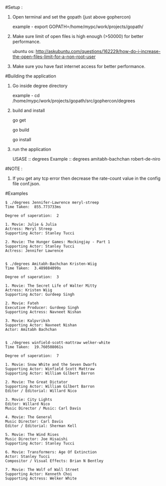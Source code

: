 #Setup :

1. Open terminal and set the gopath (just above gophercon)

	example - export GOPATH=/home/mypc/work/projects/gopath/

2. Make sure limit of open files is high enough (>50000) for better performance.

	ubuntu os: http://askubuntu.com/questions/162229/how-do-i-increase-the-open-files-limit-for-a-non-root-user

3. Make sure you have fast internet access for better performance.

#Building the application

1. Go inside degree directory

	example - cd /home/mypc/work/projects/gopath/src/gophercon/degrees

2. build and install

	go get

	go build

	go install

3. run the application

	USASE :: degrees <first-person-name><space><second-person-name>
		Example :: degrees amitabh-bachchan robert-de-niro

#NOTE :

1. If you get any tcp error then decrease the rate-count value in the config file conf.json.

#Examples
```
$ ./degrees Jennifer-Lawrence meryl-streep
Time Taken:  855.773733ms

Degree of saperation:  2

1. Movie: Julie & Julia
Actress: Meryl Streep
Supporting Actor: Stanley Tucci

2. Movie: The Hunger Games: Mockingjay - Part 1
Supporting Actor: Stanley Tucci
Actress: Jennifer Lawrence


$ ./degrees Amitabh-Bachchan Kristen-Wiig
Time Taken:  3.489884099s

Degree of saperation:  3

1. Movie: The Secret Life of Walter Mitty
Actress: Kristen Wiig
Supporting Actor: Gurdeep Singh

2. Movie: Fateh
Executive Producer: Gurdeep Singh
Supporting Actress: Navneet Nishan

3. Movie: Kalpvriksh
Supporting Actor: Navneet Nishan
Actor: Amitabh Bachchan


$ ./degrees winfield-scott-mattraw welker-white
Time Taken:  19.760508061s

Degree of saperation:  7

1. Movie: Snow White and the Seven Dwarfs
Supporting Actor: Winfield Scott Mattraw
Supporting Actor: William Gilbert Barron

2. Movie: The Great Dictator
Supporting Actor: William Gilbert Barron
Editor / Editorial: Willard Nico

3. Movie: City Lights
Editor: Willard Nico
Music Director / Music: Carl Davis

4. Movie: The General
Music Director: Carl Davis
Editor / Editorial: Sherman Kell

5. Movie: The Wind Rises
Music Director: Joe Hisaishi
Supporting Actor: Stanley Tucci

6. Movie: Transformers: Age Of Extinction
Actor: Stanley Tucci
Compositor / Visual Effects: Brian N Bentley

7. Movie: The Wolf of Wall Street
Supporting Actor: Kenneth Choi
Supporting Actress: Welker White
```
